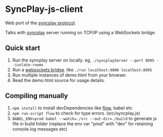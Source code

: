 # SyncPlay-js-client

Web port of the [syncplay protocol](http://syncplay.pl/about/protocol/).

Talks with [syncplay](http://syncplay.pl) server running on TCP/IP using a WebSockets bridge.

## Quick start

1. Run the syncplay server on locally. eg, `./syncplayServer --port 8995 --isolate-rooms`
2. Run a [websockets bridge](https://github.com/kanaka/websockify). like `./run localhost:9000 localhost:8995`
3. Run multiple instances of demo.html from your browser.
4. Read the demo.html source for usage details.

## Compiling manually

1. `npm install` to install devDependencies like [flow](https://flowtype.org/), babel etc
2. `npm run-script flow` to check for type errors. (src/syncplay.js)
3. `BABEL_ENV=prod babel --watch=./src --out-dir=./build` to generate js file in build folder (replace the env var "prod" with "dev" for retaining console.log messages etc)
